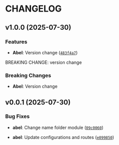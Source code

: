# CHANGELOG


## v1.0.0 (2025-07-30)

### Features

- **Abel**: Version change
  ([`483f4a7`](https://gitlab.com/AbelGRubio/back-chat/-/commit/483f4a7929498184d101f835a49f08e08ba21284))

BREAKING CHANGE: version change

### Breaking Changes

- **Abel**: Version change


## v0.0.1 (2025-07-30)

### Bug Fixes

- **abel**: Change name folder module
  ([`09c0060`](https://gitlab.com/AbelGRubio/back-chat/-/commit/09c0060c4efc9d2fcf4706413d3e9b7206485ce3))

- **abel**: Update configurations and routes
  ([`e099850`](https://gitlab.com/AbelGRubio/back-chat/-/commit/e099850bc4bb967cbf610cc6d1bc8a9435b7e170))
